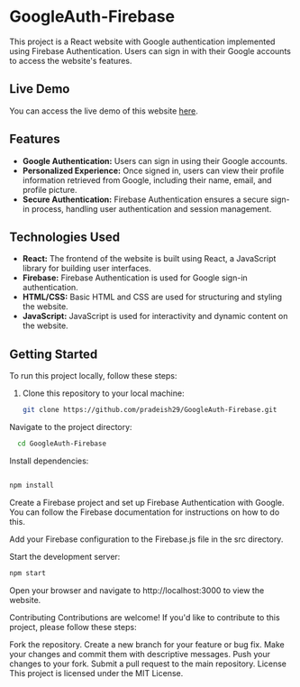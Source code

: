 # GoogleAuth-Firebase
This project is a React website with Google authentication implemented using Firebase Authentication. Users can sign in with their Google accounts to access the website's features.

## Live Demo

You can access the live demo of this website [here](https://pradeish29.github.io/GoogleAuth-Firebase/).

## Features

- **Google Authentication:** Users can sign in using their Google accounts.
- **Personalized Experience:** Once signed in, users can view their profile information retrieved from Google, including their name, email, and profile picture.
- **Secure Authentication:** Firebase Authentication ensures a secure sign-in process, handling user authentication and session management.

## Technologies Used

- **React:** The frontend of the website is built using React, a JavaScript library for building user interfaces.
- **Firebase:** Firebase Authentication is used for Google sign-in authentication.
- **HTML/CSS:** Basic HTML and CSS are used for structuring and styling the website.
- **JavaScript:** JavaScript is used for interactivity and dynamic content on the website.

## Getting Started

To run this project locally, follow these steps:

1. Clone this repository to your local machine:

   ```bash
   git clone https://github.com/pradeish29/GoogleAuth-Firebase.git
Navigate to the project directory:

```bash
  cd GoogleAuth-Firebase
```
Install dependencies:

```bash

npm install
```

Create a Firebase project and set up Firebase Authentication with Google. You can follow the Firebase documentation for instructions on how to do this.

Add your Firebase configuration to the Firebase.js file in the src directory.

Start the development server:

```bash
npm start
```
Open your browser and navigate to http://localhost:3000 to view the website.

Contributing
Contributions are welcome! If you'd like to contribute to this project, please follow these steps:

Fork the repository.
Create a new branch for your feature or bug fix.
Make your changes and commit them with descriptive messages.
Push your changes to your fork.
Submit a pull request to the main repository.
License
This project is licensed under the MIT License.
